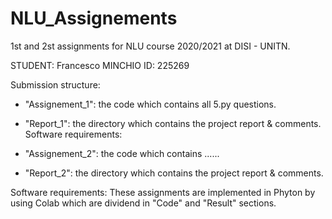 # NLU_Assignements

1st and 2st assignments for NLU course 2020/2021 at DISI - UNITN.

STUDENT: Francesco MINCHIO
ID: 225269

Submission structure:

- "Assignement_1": the code which contains all 5.py questions.
- "Report_1": the directory which contains the project report & comments.
Software requirements:

- "Assignement_2": the code which contains ......
- "Report_2": the directory which contains the project report & comments.


Software requirements:
These assignments are implemented in Phyton by using Colab which are dividend in "Code" and "Result" sections.

